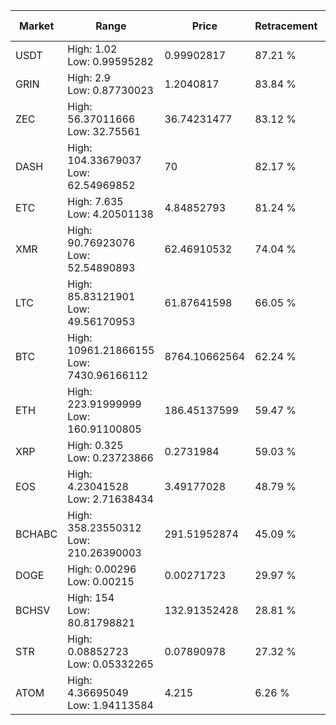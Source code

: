 | Market | Range | Price| Retracement | Doubles to 50% |
| --- | --- | --- | --- | --- |
| USDT | High: 1.02<br />Low: 0.99595282 | 0.99902817 | 87.21 % | 1.01 |
| GRIN | High: 2.9<br />Low: 0.87730023 | 1.2040817 | 83.84 % | 1.57 |
| ZEC | High: 56.37011666<br />Low: 32.75561 | 36.74231477 | 83.12 % | 1.21 |
| DASH | High: 104.33679037<br />Low: 62.54969852 | 70 | 82.17 % | 1.19 |
| ETC | High: 7.635<br />Low: 4.20501138 | 4.84852793 | 81.24 % | 1.22 |
| XMR | High: 90.76923076<br />Low: 52.54890893 | 62.46910532 | 74.04 % | 1.15 |
| LTC | High: 85.83121901<br />Low: 49.56170953 | 61.87641598 | 66.05 % | 1.09 |
| BTC | High: 10961.21866155<br />Low: 7430.96166112 | 8764.10662564 | 62.24 % | 1.05 |
| ETH | High: 223.91999999<br />Low: 160.91100805 | 186.45137599 | 59.47 % | 1.03 |
| XRP | High: 0.325<br />Low: 0.23723866 | 0.2731984 | 59.03 % | 1.03 |
| EOS | High: 4.23041528<br />Low: 2.71638434 | 3.49177028 | 48.79 % | 0.00 |
| BCHABC | High: 358.23550312<br />Low: 210.26390003 | 291.51952874 | 45.09 % | 0.00 |
| DOGE | High: 0.00296<br />Low: 0.00215 | 0.00271723 | 29.97 % | 0.00 |
| BCHSV | High: 154<br />Low: 80.81798821 | 132.91352428 | 28.81 % | 0.00 |
| STR | High: 0.08852723<br />Low: 0.05332265 | 0.07890978 | 27.32 % | 0.00 |
| ATOM | High: 4.36695049<br />Low: 1.94113584 | 4.215 | 6.26 % | 0.00 |
